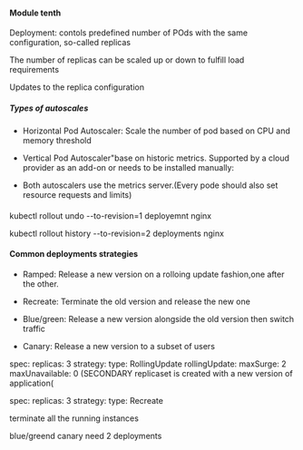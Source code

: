 #### Module tenth

Deployment: contols predefined number of POds with the same configuration, so-called replicas

The number of replicas can be scaled up or down to fulfill load requirements

Updates to the replica configuration 


##### Types of autoscales

- Horizontal Pod Autoscaler: Scale the number of pod based on CPU and memory threshold


- Vertical Pod Autoscaler"base on historic metrics. Supported by a cloud provider as an add-on or needs to be installed manually:


- Both autoscalers use the metrics server.(Every pode should also set resource requests and limits)


#### 

kubectl rollout undo --to-revision=1 deployemnt nginx

kubectl rollout history --to-revision=2 deployments nginx


#### Common deployments strategies

- Ramped: Release a new version on a rolloing update fashion,one after the other.


- Recreate: Terminate the old version and release the new one


- Blue/green: Release a new version alongside the old version then switch traffic


- Canary: Release a new version to a subset of users

spec:
  replicas: 3
  strategy:
    type: RollingUpdate
    rollingUpdate:
      maxSurge: 2
      maxUnavailable: 0
(SECONDARY replicaset is created with a new version of application(


spec:
  replicas: 3
  strategy:
    type: Recreate

terminate all the running instances


blue/greend canary need 2 deployments


